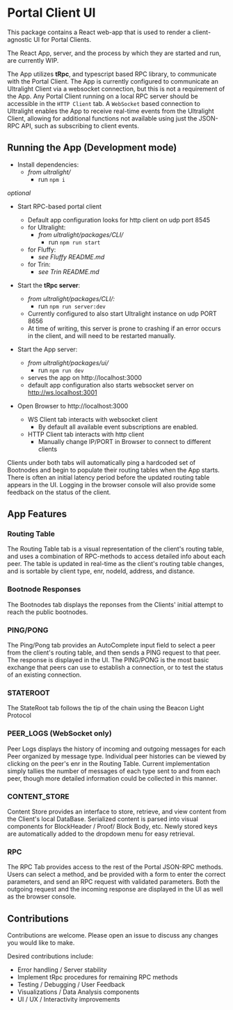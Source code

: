 # Portal Client UI

This package contains a React web-app that is used to render a client-agnostic UI for Portal Clients.

The React App, server, and the process by which they are started and run, are currently WIP.

The App utilizes **tRpc**, and typescript based RPC library, to communicate with the Portal Client.  The App is currently configured to communicate an Ultralight Client via a websocket connection, but this is not a requirement of the App.  Any Portal Client running on a local RPC server should be accessible in the `HTTP Client` tab.  A `WebSocket` based connection to Ultralight enables the App to receive real-time events from the Ultralight Client, allowing for additional functions not available using just the JSON-RPC API, such as subscribing to client events.

## Running the App (Development mode)

- Install dependencies:
  - *from ultralight/*
    - run `npm i`

*optional*
- Start RPC-based portal client 
  - Default app configuration looks for http client on udp port 8545
  - for Ultralight:
    - *from ultralight/packages/CLI/*
      - run `npm run start`
  - for Fluffy:
    - *see Fluffy README.md*
  - for Trin:
    - *see Trin README.md*


- Start the **tRpc server**:
  - *from ultralight/packages/CLI/:*
    - run `npm run server:dev`
  - Currently configured to also start Ultralight instance on udp PORT 8656
  - At time of writing, this server is prone to crashing if an error occurs in the client, and will need to be restarted manually.

- Start the App server:
  - *from ultralight/packages/ui/*
    - run `npm run dev`
  - serves the app on http://localhost:3000
  - default app configuration also starts websocket server on http://ws.localhost:3001

- Open Browser to http://localhost:3000
  - WS Client tab interacts with websocket client
    - By default all available event subscriptions are enabled.
  - HTTP Client tab interacts with http client
    - Manually change IP/PORT in Browser to connect to different clients

Clients under both tabs will automatically ping a hardcoded set of Bootnodes and begin to populate their routing tables when the App starts.  There is often an initial latency period before the updated routing table appears in the UI.  Logging in the browser console will also provide some feedback on the status of the client.

## App Features

### Routing Table

The Routing Table tab is a visual representation of the client's routing table, and uses a combination of RPC-methods to access detailed info about each peer.  The table is updated in real-time as the client's routing table changes, and is sortable by client type, enr, nodeId, address, and distance.

### Bootnode Responses

The Bootnodes tab displays the reponses from the Clients' initial attempt to reach the public bootnodes.

### PING/PONG

The Ping/Pong tab provides an AutoComplete input field to select a peer from the client's routing table, and then sends a PING request to that peer.  The response is displayed in the UI.  The PING/PONG is the most basic exchange that peers can use to establish a connection, or to test the status of an existing connection.

### STATEROOT

The StateRoot tab follows the tip of the chain using the Beacon Light Protocol

### PEER_LOGS (WebSocket only)

Peer Logs displays the history of incoming and outgoing messages for each Peer organized by message type.  Individual peer histories can be viewed by clicking on the peer's enr in the Routing Table.  Current implementation simply tallies the number of messages of each type sent to and from each peer, though more detailed information could be collected in this manner.

### CONTENT_STORE

Content Store provides an interface to store, retrieve, and view content from the Client's local DataBase.  Serialized content is parsed into visual components for BlockHeader / Proof/ Block Body, etc.  Newly stored keys are automatically added to the dropdown menu for easy retrieval.

### RPC

The RPC Tab provides access to the rest of the Portal JSON-RPC methods.  Users can select a method, and be provided with a form to enter the correct parameters, and send an RPC request with validated parameters.  Both the outgoing request and the incoming response are displayed in the UI as well as the browser console.

## Contributions

Contributions are welcome.  Please open an issue to discuss any changes you would like to make.

Desired contributions include:
  - Error handling / Server stability
  - Implement tRpc procedures for remaining RPC methods
  - Testing / Debugging / User Feedback
  - Visualizations / Data Analysis components
  - UI / UX / Interactivity improvements